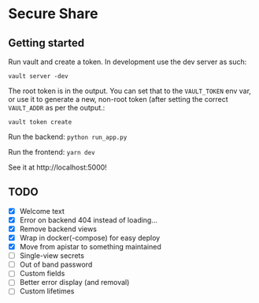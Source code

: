 # Secure Share

## Getting started

Run vault and create a token. In development use the dev server as such:

```
vault server -dev
```

The root token is in the output. You can set that to the `VAULT_TOKEN` env var,
or use it to generate a new, non-root token (after setting the correct
`VAULT_ADDR` as per the output.:

`vault token create`

Run the backend: `python run_app.py`

Run the frontend: `yarn dev`

See it at http://localhost:5000!

## TODO

- [x] Welcome text
- [x] Error on backend 404 instead of loading...
- [x] Remove backend views
- [x] Wrap in docker(-compose) for easy deploy
- [x] Move from apistar to something maintained
- [ ] Single-view secrets
- [ ] Out of band password
- [ ] Custom fields
- [ ] Better error display (and removal)
- [ ] Custom lifetimes
